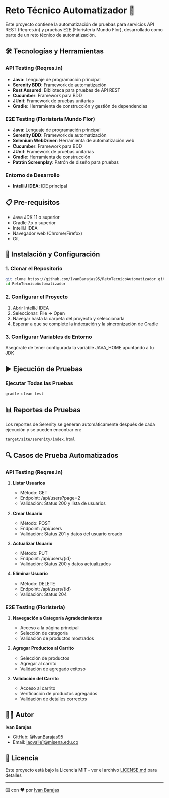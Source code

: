 # Reto Técnico Automatizador 🤖

Este proyecto contiene la automatización de pruebas para servicios API REST (Reqres.in) y pruebas E2E (Floristería Mundo Flor), desarrollado como parte de un reto técnico de automatización.

## 🛠 Tecnologías y Herramientas

### API Testing (Reqres.in)
* **Java**: Lenguaje de programación principal
* **Serenity BDD**: Framework de automatización
* **Rest Assured**: Biblioteca para pruebas de API REST
* **Cucumber**: Framework para BDD
* **JUnit**: Framework de pruebas unitarias
* **Gradle**: Herramienta de construcción y gestión de dependencias

### E2E Testing (Floristería Mundo Flor)
* **Java**: Lenguaje de programación principal
* **Serenity BDD**: Framework de automatización
* **Selenium WebDriver**: Herramienta de automatización web
* **Cucumber**: Framework para BDD
* **JUnit**: Framework de pruebas unitarias
* **Gradle**: Herramienta de construcción
* **Patrón Screenplay**: Patrón de diseño para pruebas

### Entorno de Desarrollo
* **IntelliJ IDEA**: IDE principal

## 📋 Pre-requisitos

* Java JDK 11 o superior
* Gradle 7.x o superior
* IntelliJ IDEA
* Navegador web (Chrome/Firefox)
* Git

## 🚀 Instalación y Configuración

### 1. Clonar el Repositorio
```bash
git clone https://github.com/IvanBarajas95/RetoTecnicoAutomatizador.git
cd RetoTecnicoAutomatizador
```

### 2. Configurar el Proyecto
1. Abrir IntelliJ IDEA
2. Seleccionar: File → Open
3. Navegar hasta la carpeta del proyecto y seleccionarla
4. Esperar a que se complete la indexación y la sincronización de Gradle

### 3. Configurar Variables de Entorno
Asegúrate de tener configurada la variable JAVA_HOME apuntando a tu JDK

## ▶️ Ejecución de Pruebas

### Ejecutar Todas las Pruebas
```bash
gradle clean test

```

## 📊 Reportes de Pruebas

Los reportes de Serenity se generan automáticamente después de cada ejecución y se pueden encontrar en:
```
target/site/serenity/index.html
```

## 🔍 Casos de Prueba Automatizados

### API Testing (Reqres.in)
1. **Listar Usuarios**
   * Método: GET
   * Endpoint: /api/users?page=2
   * Validación: Status 200 y lista de usuarios

2. **Crear Usuario**
   * Método: POST
   * Endpoint: /api/users
   * Validación: Status 201 y datos del usuario creado

3. **Actualizar Usuario**
   * Método: PUT
   * Endpoint: /api/users/{id}
   * Validación: Status 200 y datos actualizados

4. **Eliminar Usuario**
   * Método: DELETE
   * Endpoint: /api/users/{id}
   * Validación: Status 204

### E2E Testing (Floristería)
1. **Navegación a Categoría Agradecimientos**
   * Acceso a la página principal
   * Selección de categoría
   * Validación de productos mostrados

2. **Agregar Productos al Carrito**
   * Selección de productos
   * Agregar al carrito
   * Validación de agregado exitoso

3. **Validación del Carrito**
   * Acceso al carrito
   * Verificación de productos agregados
   * Validación de detalles correctos

## 👨‍💻 Autor

**Ivan Barajas**
* GitHub: [@IvanBarajas95](https://github.com/IvanBarajas95)
* Email: iaovalle1@misena.edu.co

## 📄 Licencia

Este proyecto está bajo la Licencia MIT - ver el archivo [LICENSE.md](LICENSE.md) para detalles

---
⌨️ con ❤️ por [Ivan Barajas](https://github.com/IvanBarajas95)
